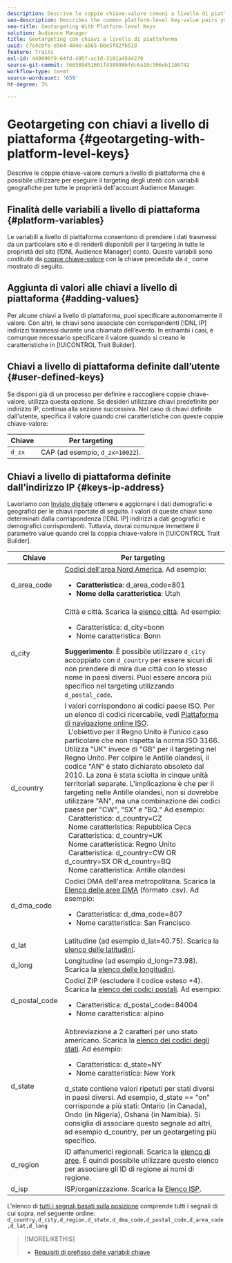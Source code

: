 ```yaml
---
description: Descrive le coppie chiave-valore comuni a livello di piattaforma che è possibile utilizzare per eseguire il targeting degli utenti con variabili geografiche per tutte le proprietà dell'account Audience Manager.
seo-description: Describes the common platform-level key-value pairs you can use to target users with geographic variables across all properties in your Audience Manager account.
seo-title: Geotargeting With Platform-level Keys
solution: Audience Manager
title: Geotargeting con chiavi a livello di piattaforma
uuid: c7e4cbfe-e564-404e-a565-bbe5fd2fb519
feature: Traits
exl-id: 449096f9-64fd-495f-ac1d-3181a4544279
source-git-commit: 366589d51601f438999bfdc6a10c306eb1186742
workflow-type: tm+mt
source-wordcount: '659'
ht-degree: 3%

---
```


# Geotargeting con chiavi a livello di piattaforma {#geotargeting-with-platform-level-keys}

Descrive le coppie chiave-valore comuni a livello di piattaforma che è possibile utilizzare per eseguire il targeting degli utenti con variabili geografiche per tutte le proprietà dell&#39;account Audience Manager.

<!-- c_tb_platform_vars.xml -->

## Finalità delle variabili a livello di piattaforma {#platform-variables}

Le variabili a livello di piattaforma consentono di prendere i dati trasmessi da un particolare sito e di renderli disponibili per il targeting in tutte le proprietà del sito [!DNL Audience Manager] conto. Queste variabili sono costituite da [coppie chiave-valore](../../reference/key-value-pairs-explained.md) con la chiave preceduta da `d_` come mostrato di seguito.

## Aggiunta di valori alle chiavi a livello di piattaforma {#adding-values}

Per alcune chiavi a livello di piattaforma, puoi specificare autonomamente il valore. Con altri, le chiavi sono associate con corrispondenti [!DNL IP] indirizzi trasmessi durante una chiamata dell’evento. In entrambi i casi, è comunque necessario specificare il valore quando si creano le caratteristiche in [!UICONTROL Trait Builder].

## Chiavi a livello di piattaforma definite dall’utente {#user-defined-keys}

Se disponi già di un processo per definire e raccogliere coppie chiave-valore, utilizza questa opzione. Se desideri utilizzare chiavi predefinite per indirizzo IP, continua alla sezione successiva. Nel caso di chiavi definite dall&#39;utente, specifica il valore quando crei caratteristiche con queste coppie chiave-valore:

| Chiave | Per targeting |
|---|---|
| `d_zx` | CAP (ad esempio, `d_zx=10022`). |

## Chiavi a livello di piattaforma definite dall’indirizzo IP {#keys-ip-address}

Lavoriamo con [Inviato digitale](https://www.digitalenvoy.com/) ottenere e aggiornare i dati demografici e geografici per le chiavi riportate di seguito. I valori di queste chiavi sono determinati dalla corrispondenza [!DNL IP] indirizzi a dati geografici e demografici corrispondenti. Tuttavia, dovrai comunque immettere il parametro value quando crei la coppia chiave-valore in [!UICONTROL Trait Builder].

| Chiave | Per targeting |
|--- |--- |
| d_area_code | [Codici dell&#39;area Nord America](https://en.wikipedia.org/wiki/List_of_North_American_Numbering_Plan_area_codes).  Ad esempio: <ul><li>**Caratteristica**: d_area_code=801</li><li>**Nome della caratteristica**: Utah</li></ul> |
| d_city | Città e città. Scarica la [elenco città](assets/d_city.txt).  Ad esempio: <ul><li>Caratteristica: d_city=bonn</li><li>Nome caratteristica: Bonn</li></ul> **Suggerimento**: È possibile utilizzare `d_city` accoppiato con `d_country` per essere sicuri di non prendere di mira due città con lo stesso nome in paesi diversi. Puoi essere ancora più specifico nel targeting utilizzando `d_postal_code`. |
| d_country | I valori corrispondono ai codici paese ISO. Per un elenco di codici ricercabile, vedi [Piattaforma di navigazione online ISO](https://www.iso.org/obp/ui/#home). <br>  L&#39;obiettivo per il Regno Unito è l&#39;unico caso particolare che non rispetta la norma ISO 3166. Utilizza &quot;UK&quot; invece di &quot;GB&quot; per il targeting nel Regno Unito.  Per colpire le Antille olandesi, il codice &quot;AN&quot; è stato dichiarato obsoleto dal 2010. La zona è stata sciolta in cinque unità territoriali separate. L&#39;implicazione è che per il targeting nelle Antille olandesi, non si dovrebbe utilizzare &quot;AN&quot;, ma una combinazione dei codici paese per &quot;CW&quot;, &quot;SX&quot; e &quot;BQ.&quot;  Ad esempio:  <br>  Caratteristica: d_country=CZ  <br>  Nome caratteristica: Repubblica Ceca <br>  Caratteristica: d_country=UK <br>  Nome caratteristica: Regno Unito  <br>  Caratteristica: d_country=CW OR d_country=SX OR d_country=BQ  <br>  Nome caratteristica: Antille olandesi |
| d_dma_code | Codici DMA dell&#39;area metropolitana. Scarica la [Elenco delle aree DMA](assets/DMAregions.csv) (formato .csv).  Ad esempio: <ul><li>Caratteristica: d_dma_code=807</li><li>Nome caratteristica: San Francisco</li></ul> |
| d_lat | Latitudine (ad esempio d_lat=40.75). Scarica la [elenco delle latitudini](assets/d_lat.txt). |
| d_long | Longitudine (ad esempio d_long=73.98). Scarica la [elenco delle longitudini](assets/d_long.txt). |
| d_postal_code | Codici ZIP (escludere il codice esteso +4). Scarica la  [elenco dei codici postali](assets/d_postal_code.txt).  Ad esempio: <ul><li>Caratteristica: d_postal_code=84004 </li><li>Nome caratteristica: alpino</li></ul> |
| d_state | Abbreviazione a 2 caratteri per uno stato americano. Scarica la [elenco dei codici degli stati](assets/d_state.txt).  Ad esempio: <ul><li>Caratteristica: d_state=NY </li><li>Nome caratteristica: New York</li></ul>d_state contiene valori ripetuti per stati diversi in paesi diversi. Ad esempio, d_state == &quot;on&quot; corrisponde a più stati: Ontario (in Canada), Ondo (in Nigeria), Oshana (in Namibia). Si consiglia di associare questo segnale ad altri, ad esempio d_country, per un geotargeting più specifico. |
| d_region | ID alfanumerici regionali. Scarica la [elenco di aree](assets/Country_RegionCodes_City.csv).  È quindi possibile utilizzare questo elenco per associare gli ID di regione ai nomi di regione. |
| d_isp | ISP/organizzazione. Scarica la [Elenco ISP](assets/d_isp.txt). |

L&#39;elenco di [tutti i segnali basati sulla posizione](assets/all.txt) comprende tutti i segnali di cui sopra, nel seguente ordine: `d_country,d_city,d_region,d_state,d_dma_code,d_postal_code,d_area_code,d_lat,d_long`

>[!MORELIKETHIS]
>
>* [Requisiti di prefisso delle variabili chiave](../../features/traits/trait-variable-prefixes.md)

